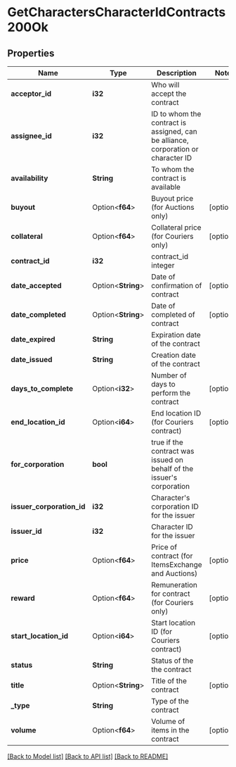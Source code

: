 # GetCharactersCharacterIdContracts200Ok

## Properties

Name | Type | Description | Notes
------------ | ------------- | ------------- | -------------
**acceptor_id** | **i32** | Who will accept the contract | 
**assignee_id** | **i32** | ID to whom the contract is assigned, can be alliance, corporation or character ID | 
**availability** | **String** | To whom the contract is available | 
**buyout** | Option<**f64**> | Buyout price (for Auctions only) | [optional]
**collateral** | Option<**f64**> | Collateral price (for Couriers only) | [optional]
**contract_id** | **i32** | contract_id integer | 
**date_accepted** | Option<**String**> | Date of confirmation of contract | [optional]
**date_completed** | Option<**String**> | Date of completed of contract | [optional]
**date_expired** | **String** | Expiration date of the contract | 
**date_issued** | **String** | Сreation date of the contract | 
**days_to_complete** | Option<**i32**> | Number of days to perform the contract | [optional]
**end_location_id** | Option<**i64**> | End location ID (for Couriers contract) | [optional]
**for_corporation** | **bool** | true if the contract was issued on behalf of the issuer's corporation | 
**issuer_corporation_id** | **i32** | Character's corporation ID for the issuer | 
**issuer_id** | **i32** | Character ID for the issuer | 
**price** | Option<**f64**> | Price of contract (for ItemsExchange and Auctions) | [optional]
**reward** | Option<**f64**> | Remuneration for contract (for Couriers only) | [optional]
**start_location_id** | Option<**i64**> | Start location ID (for Couriers contract) | [optional]
**status** | **String** | Status of the the contract | 
**title** | Option<**String**> | Title of the contract | [optional]
**_type** | **String** | Type of the contract | 
**volume** | Option<**f64**> | Volume of items in the contract | [optional]

[[Back to Model list]](../README.md#documentation-for-models) [[Back to API list]](../README.md#documentation-for-api-endpoints) [[Back to README]](../README.md)



